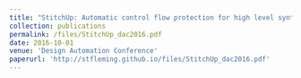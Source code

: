 ```yaml
---
title: "StitchUp: Automatic control flow protection for high level synthesis circuits"
collection: publications
permalink: /files/StitchUp_dac2016.pdf
date: 2016-10-01
venue: 'Design Automation Conference'
paperurl: 'http://stfleming.github.io/files/StitchUp_dac2016.pdf'
---
```


